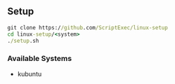 ## Setup
```cmd
git clone https://github.com/ScriptExec/linux-setup
cd linux-setup/<system>
./setup.sh
```

### Available Systems
- kubuntu